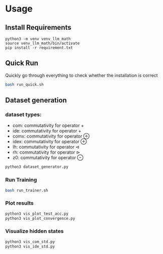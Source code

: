 # Usage

## Install Requirements

```commandline
python3 -m venv venv_llm_math
source venv_llm_math/bin/activate
pip install -r requirement.txt
```


## Quick Run
Quickly go through everything to check whether the installation is correct

```sh
bash run_quick.sh 
```


## Dataset generation

### dataset types:
- com: commutativity for operator $+$
- ide: commutativity for operator $+$
- comx: commutativity for operator $\oplus$
- idex: commutativity for operator $\oplus$
- lh: commutativity for operator $\triangleleft$
- rh: commutativity for operator $\triangleright$
- z0: commutativity for operator $\ominus$
 
```sh
python3 dataset_generator.py 
```


### Run Training

```sh
bash run_trainer.sh 
```


### Plot results

```sh
python3 vis_plot_test_acc.py
python3 vis_plot_convergence.py
```

### Visualize hidden states
```sh
python3 vis_com_std.py
python3 vis_ide_std.py
```
